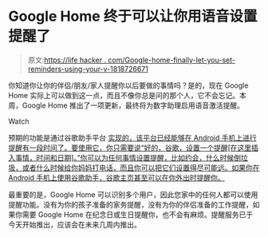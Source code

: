 # Google Home 终于可以让你用语音设置提醒了

> 原文:[https://life hacker . com/Google-home-finally-let-you-set-reminders-using-your-v-1818726671](https://lifehacker.com/google-home-finally-lets-you-set-reminders-using-your-v-1818726671)

你知道你让你的伴侣/朋友/家人提醒你以后要做的事情吗？是的，现在 Google Home 实际上可以做到这一点，而且不像你总是问的那个人，它不会忘记。本周，Google Home 推出了一项更新，最终将为数字助理启用语音激活提醒。

Watch

预期的功能是通过谷歌助手平台 [实现的，该平台已经能够在 Android 手机上进行提醒有一段时间了。要使用它，你只需要说“好的，谷歌，设置一个提醒[在这里插入事情，时间和日期]。”你可以为任何事情设置提醒，比如约会，什么时候倒垃圾，或者什么时候给你妈妈打电话，而且你可以把它们设置得尽可能远。如果你在 Android 手机上使用谷歌助手，谷歌主页甚至可以在你外出时提醒你。](https://assistant.google.com/)

最重要的是，Google Home 可以识别多个用户，因此您家中的任何人都可以使用提醒功能。没有为你的孩子准备的家务提醒，没有为你的伴侣准备的工作提醒，如果你需要 Google Home 在纪念日或生日提醒你，也不会有麻烦。提醒服务已于今天开始推出，应该会在未来几周内推出。